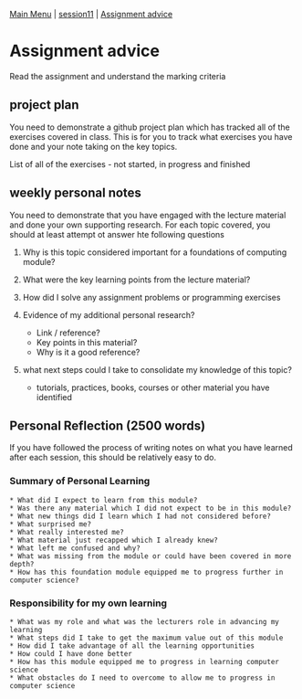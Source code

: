 [Main Menu](../../sessions/README.md) | [session11](../../session11/) | [Assignment advice](../docs/assignmentAdvice.md)

# Assignment advice

Read the assignment and understand the marking criteria

## project plan
You need to demonstrate a github project plan which has tracked all of the exercises covered in class. 
This is for you to track what exercises you have done and your note taking on the key topics.

List of all of the exercises - not started, in progress and finished

## weekly personal notes
You need to demonstrate that you have engaged with the lecture material and done your own supporting research.
For each topic covered, you should at least attempt ot answer hte following questions

1. Why is this topic considered important for a foundations of computing module?
2. What were the key learning points from the lecture material?
3. How did I solve any assignment problems or programming exercises
3. Evidence of my additional personal research?

    * Link / reference?
    * Key points in this material?
    * Why is it a good reference?
   
4. what next steps could I take to consolidate my knowledge of this topic?
    * tutorials, practices, books, courses or other material you have identified 


## Personal Reflection (2500 words)

If you have followed the process of writing notes on what you have learned after each session, this should be relatively easy to do.

### Summary of Personal Learning

    * What did I expect to learn from this module?
    * Was there any material which I did not expect to be in this module?
    * What new things did I learn which I had not considered before?
    * What surprised me? 
    * What really interested me?
    * What material just recapped which I already knew?
    * What left me confused and why?
    * What was missing from the module or could have been covered in more depth?
    * How has this foundation module equipped me to progress further in computer science?

### Responsibility for my own learning
    * What was my role and what was the lecturers role in advancing my learning
    * What steps did I take to get the maximum value out of this module
    * How did I take advantage of all the learning opportunities
    * How could I have done better
    * How has this module equipped me to progress in learning computer science
    * What obstacles do I need to overcome to allow me to progress in computer science

